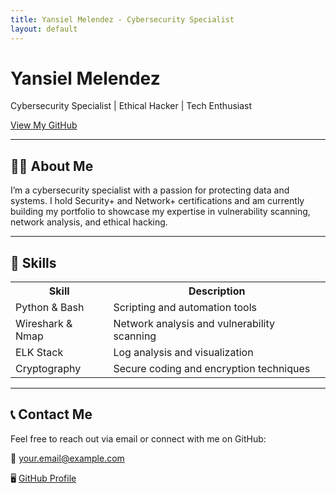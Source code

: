 ```yaml
---
title: Yansiel Melendez - Cybersecurity Specialist
layout: default
---
```


<link rel="stylesheet" type="text/css" href="assets/css/style.css">

<body>
<div class="hero">
  <h1>Yansiel Melendez</h1>
  <p>Cybersecurity Specialist | Ethical Hacker | Tech Enthusiast</p>
  <a href="https://github.com/YMQSec" class="cta">View My GitHub</a>
</div>

---

<h2 class="section-title">🧑‍💻 About Me</h2>
<p>I’m a cybersecurity specialist with a passion for protecting data and systems. I hold Security+ and Network+ certifications and am currently building my portfolio to showcase my expertise in vulnerability scanning, network analysis, and ethical hacking.</p>

---

<h2 class="section-title">🔧 Skills</h2>

<table class="skills-table">
  <tr>
    <th>Skill</th>
    <th>Description</th>
  </tr>
  <tr>
    <td>Python & Bash</td>
    <td>Scripting and automation tools</td>
  </tr>
  <tr>
    <td>Wireshark & Nmap</td>
    <td>Network analysis and vulnerability scanning</td>
  </tr>
  <tr>
    <td>ELK Stack</td>
    <td>Log analysis and visualization</td>
  </tr>
  <tr>
    <td>Cryptography</td>
    <td>Secure coding and encryption techniques</td>
  </tr>
</table>

---

<h2 class="section-title">📞 Contact Me</h2>
<div class="contact">
  Feel free to reach out via email or connect with me on GitHub:
  <p>📧 <a href="mailto:your.email@example.com">your.email@example.com</a></p>
  <p>🖥️ <a href="https://github.com/YMQSec">GitHub Profile</a></p>
</div>
</body>

